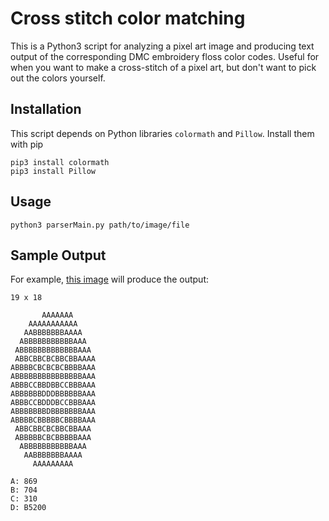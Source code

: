 # Cross stitch color matching

This is a Python3 script for analyzing a pixel art image and producing text output of the corresponding DMC embroidery floss color codes. Useful for when you want to make a cross-stitch of a pixel art, but don't want to pick out the colors yourself.

## Installation
This script depends on Python libraries `colormath` and `Pillow`. Install them with pip
```
pip3 install colormath
pip3 install Pillow
```

## Usage
```
python3 parserMain.py path/to/image/file
```

## Sample Output
For example, [this image](kiwi.png) will produce the output:
```
19 x 18

       AAAAAAA     
    AAAAAAAAAAA    
   AABBBBBBBAAAA   
  ABBBBBBBBBBBAAA  
 ABBBBBBBBBBBBBAAA 
 ABBCBBCBCBBCBBAAAA
ABBBBCBCBCBCBBBBAAA
ABBBBBBBBBBBBBBBAAA
ABBBCCBBDBBCCBBBAAA
ABBBBBBDDDBBBBBBAAA
ABBBCCBDDDBCCBBBAAA
ABBBBBBBDBBBBBBBAAA
ABBBBCBBBBBCBBBBAAA
 ABBCBBCBCBBCBBAAA 
 ABBBBBCBCBBBBBAAA 
  ABBBBBBBBBBBAAA  
   AABBBBBBBAAAA   
     AAAAAAAAA     

A: 869
B: 704
C: 310
D: B5200
```

